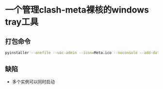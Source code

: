 # 一个管理clash-meta裸核的windows tray工具

## 打包命令
```bash
pyinstaller --onefile --uac-admin --icon=Meta.ico --noconsole --add-data "Meta.ico;." --add-data "Meta-running.ico;." clash-tray.py
```

## 缺陷
- 多个实例可以同时启动